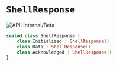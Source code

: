 # `ShellResponse`


![API: Internal/Beta](https://img.shields.io/static/v1?label=API&message=Internal/Beta&color=red&style=flat-square)



```kotlin
sealed class ShellResponse {
    class Initialized : ShellResponse()
    class Data : ShellResponse()
    class Acknowledged : ShellResponse()
}
```

